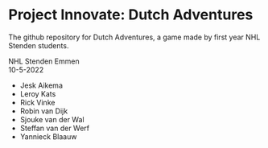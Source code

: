 # Project Innovate: Dutch Adventures
The github repository for Dutch Adventures, a game made by first year NHL Stenden students.

NHL Stenden Emmen  
10-5-2022  

- Jesk Aikema
- Leroy Kats
- Rick Vinke
- Robin van Dijk
- Sjouke van der Wal
- Steffan van der Werf
- Yannieck Blaauw